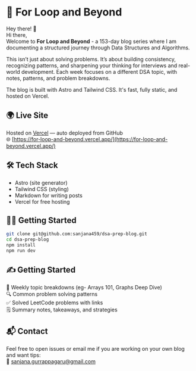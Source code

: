 # 🔁 For Loop and Beyond

Hey there! 👋  
Hi there,  
Welcome to **For Loop and Beyond** - a 153-day blog series where I am documenting a structured journey through Data Structures and Algorithms.

This isn’t just about solving problems. It’s about building consistency, recognizing patterns, and sharpening your thinking for interviews and real-world development. Each week focuses on a different DSA topic, with notes, patterns, and problem breakdowns.

The blog is built with Astro and Tailwind CSS. It's fast, fully static, and hosted on Vercel.


## 🌍 Live Site
Hosted on [Vercel](https://vercel.com) — auto deployed from GitHub  
🌐 [https://for-loop-and-beyond.vercel.app/](https://for-loop-and-beyond.vercel.app/)

## 🛠️ Tech Stack
- Astro (site generator)
- Tailwind CSS (styling)
- Markdown for writing posts
- Vercel for free hosting

## 🏃‍♂️ Getting Started

```bash
git clone git@github.com:sanjana459/dsa-prep-blog.git
cd dsa-prep-blog
npm install
npm run dev
```

## ✍️ Getting Started
📅 Weekly topic breakdowns (eg- Arrays 101, Graphs Deep Dive)   
🔍 Common problem solving patterns  
✅ Solved LeetCode problems with links  
🗒️ Summary notes, takeaways, and strategies  

## 📬 Contact
Feel free to open issues or email me if you are working on your own blog and want tips:  
  📧 sanjana.gurrappagaru@gmail.com


